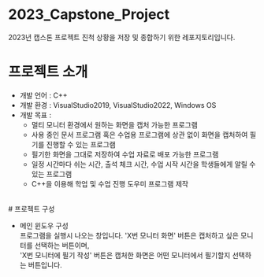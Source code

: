 # 2023_Capstone_Project
2023년 캡스톤 프로젝트 진척 상황을 저장 및 종합하기 위한 레포지토리입니다.
# 프로젝트 소개
* 개발 언어 : C++
* 개발 환경 : VisualStudio2019, VisualStudio2022, Windows OS
* 개발 목표 :
  * 멀티 모니터 환경에서 원하는 화면을 캡처 가능한 프로그램
  * 사용 중인 문서 프로그램 혹은 수업용 프로그램에 상관 없이 화면을 캡처하여 필기를 진행할 수 있는 프로그램
  * 필기한 화면을 그대로 저장하여 수업 자료로 배포 가능한 프로그램
  * 일정 시간마다 쉬는 시간, 출석 체크 시간, 수업 시작 시간을 학생들에게 알릴 수 있는 프로그램
  * C++을 이용해 학업 및 수업 진행 도우미 프로그램 제작
<br/>
# 프로젝트 구성

* 메인 윈도우 구성
  <br/> 프로그램을 실행시 나오는 창입니다. 'X번 모니터 화면' 버튼은 캡처하고 싶은 모니터를 선택하는 버튼이며, <br/>'X번 모니터에 필기 작성' 버튼은 캡처한 화면은 어떤 모니터에서 필기할지 선택하는 버튼입니다.
